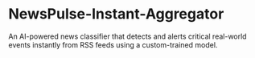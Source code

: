 # NewsPulse-Instant-Aggregator
An AI-powered news classifier that detects and alerts critical real-world events instantly from RSS feeds using a custom-trained model.
